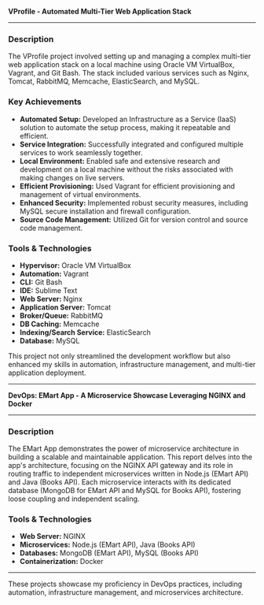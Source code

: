 **VProfile - Automated Multi-Tier Web Application Stack**

---

### Description

The VProfile project involved setting up and managing a complex multi-tier web application stack on a local machine using Oracle VM VirtualBox, Vagrant, and Git Bash. The stack included various services such as Nginx, Tomcat, RabbitMQ, Memcache, ElasticSearch, and MySQL.

### Key Achievements

- **Automated Setup:** Developed an Infrastructure as a Service (IaaS) solution to automate the setup process, making it repeatable and efficient.
- **Service Integration:** Successfully integrated and configured multiple services to work seamlessly together.
- **Local Environment:** Enabled safe and extensive research and development on a local machine without the risks associated with making changes on live servers.
- **Efficient Provisioning:** Used Vagrant for efficient provisioning and management of virtual environments.
- **Enhanced Security:** Implemented robust security measures, including MySQL secure installation and firewall configuration.
- **Source Code Management:** Utilized Git for version control and source code management.

### Tools & Technologies

- **Hypervisor:** Oracle VM VirtualBox
- **Automation:** Vagrant
- **CLI:** Git Bash
- **IDE:** Sublime Text
- **Web Server:** Nginx
- **Application Server:** Tomcat
- **Broker/Queue:** RabbitMQ
- **DB Caching:** Memcache
- **Indexing/Search Service:** ElasticSearch
- **Database:** MySQL

This project not only streamlined the development workflow but also enhanced my skills in automation, infrastructure management, and multi-tier application deployment.

---

**DevOps: EMart App - A Microservice Showcase Leveraging NGINX and Docker**

---

### Description

The EMart App demonstrates the power of microservice architecture in building a scalable and maintainable application. This report delves into the app's architecture, focusing on the NGINX API gateway and its role in routing traffic to independent microservices written in Node.js (EMart API) and Java (Books API). Each microservice interacts with its dedicated database (MongoDB for EMart API and MySQL for Books API), fostering loose coupling and independent scaling.

### Tools & Technologies

- **Web Server:** NGINX
- **Microservices:** Node.js (EMart API), Java (Books API)
- **Databases:** MongoDB (EMart API), MySQL (Books API)
- **Containerization:** Docker

---

These projects showcase my proficiency in DevOps practices, including automation, infrastructure management, and microservices architecture.
